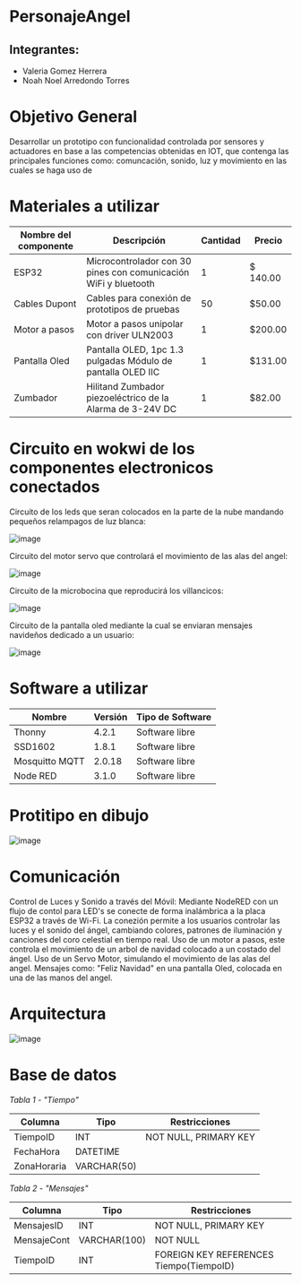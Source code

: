 # PersonajeAngel

## Integrantes:

- Valeria Gomez Herrera
- Noah Noel Arredondo Torres

# Objetivo General

Desarrollar un prototipo con funcionalidad controlada por sensores y actuadores en base 
 a las competencias obtenidas en IOT, que contenga las principales funciones como: comuncación,
 sonido, luz y movimiento en las cuales se haga uso de 

# Materiales a utilizar

| Nombre del componente| Descripción| Cantidad| Precio|
|--|--|--|--|
|ESP32 | Microcontrolador con 30 pines con comunicación WiFi y bluetooth|1 |$ 140.00|
|Cables Dupont| Cables para conexión de prototipos de pruebas | 50 |$50.00|
|Motor a pasos | Motor a pasos unipolar con driver ULN2003 | 1 |$200.00|
|Pantalla Oled| Pantalla OLED, 1pc 1.3 pulgadas Módulo de pantalla OLED IIC | 1 |$131.00|
|Zumbador| Hilitand Zumbador piezoeléctrico de la Alarma de 3-24V DC|1|$82.00|


# Circuito en wokwi de los componentes electronicos conectados
Circuito de los leds que seran colocados en la parte de la nube mandando pequeños relampagos de luz blanca:

![image](https://github.com/danonino25/PersonajeNavidenio/assets/116208398/3896cf5d-e03a-46a2-9dc1-40ca80c3e63d)

Circuito del motor servo que controlará el movimiento de las alas del angel:

![image](https://github.com/danonino25/PersonajeNavidenio/assets/116208398/0f3e7187-bd71-481d-ac5f-33e8dd06880a)

Circuito de la microbocina que reproducirá los villancicos:

![image](https://github.com/danonino25/PersonajeNavidenio/assets/116208398/1972b424-c15d-432c-90a9-aab5b3313cee)

Circuito de la pantalla oled mediante la cual se enviaran mensajes navideños dedicado a un usuario:

![image](https://github.com/danonino25/PersonajeNavidenio/assets/116208398/9e5fb99e-f8e2-4a8b-97ef-63234ee9a77b)




# Software a utilizar 

|Nombre| Versión|Tipo de Software|
|--|--|--|
| Thonny | 4.2.1 | Software libre|
|SSD1602| 1.8.1 |Software libre|
|Mosquitto MQTT| 2.0.18 |Software libre|
|Node RED| 3.1.0 |Software libre|

# Protitipo en dibujo
![image](https://github.com/danonino25/PersonajeNavidenio/assets/116208398/68ab59dc-b2ba-465e-91b5-eedde4628fdd)

# Comunicación
Control de Luces y Sonido a través del Móvil: Mediante NodeRED con un flujo de contol para LED's  se conecte de forma inalámbrica a la placa ESP32 a través de Wi-Fi. La conezión permite a los usuarios controlar las luces y el sonido del ángel, cambiando colores, patrones de iluminación y canciones del coro celestial en tiempo real.
Uso de un motor a pasos, este controla el movimiento de un arbol de navidad colocado a un costado del ángel.
Uso de un Servo Motor, simulando el movimiento de las alas del angel.
Mensajes como: "Feliz Navidad" en una pantalla Oled, colocada en una de las manos del angel.

# Arquitectura
![image](https://github.com/danonino25/PersonajeNavidenio/assets/116208398/8535edaf-f474-4d8b-a905-5107202d5360)


# Base de datos 
 
*Tabla 1 - "Tiempo"*
  
| Columna      | Tipo        | Restricciones         |
|--------------|-------------|-----------------------|
| TiempoID     | INT         | NOT NULL, PRIMARY KEY |
| FechaHora    | DATETIME    |                       |
| ZonaHoraria  | VARCHAR(50) |                       |

*Tabla 2 - "Mensajes"*

| Columna     | Tipo         | Restricciones                                |
|-------------|--------------|----------------------------------------------|
| MensajesID  | INT          | NOT NULL, PRIMARY KEY                        |
| MensajeCont | VARCHAR(100) | NOT NULL                                     |
| TiempoID    | INT          | FOREIGN KEY REFERENCES Tiempo(TiempoID)     |
